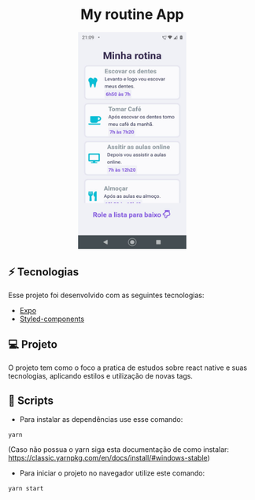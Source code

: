 

  <center> <h1> My routine App </h1> </center>

  <center> <img src="./.github/my-routine.jpeg" width="220px" height="440px"/> </center>


## ⚡ Tecnologias

  Esse projeto foi desenvolvido com as seguintes tecnologias:

  - [Expo](https://expo.io/)
  - [Styled-components](https://styled-components.com/)

## 💻 Projeto
  O projeto tem como o foco a pratica de estudos sobre react native e suas tecnologias, aplicando estilos e utilização de novas tags.

## 📁 Scripts

- Para instalar as dependências use esse comando:
```
yarn
```
(Caso não possua o yarn siga esta documentação de como instalar: https://classic.yarnpkg.com/en/docs/install/#windows-stable)

- Para iniciar o projeto no navegador utilize este comando:
```
yarn start
```
